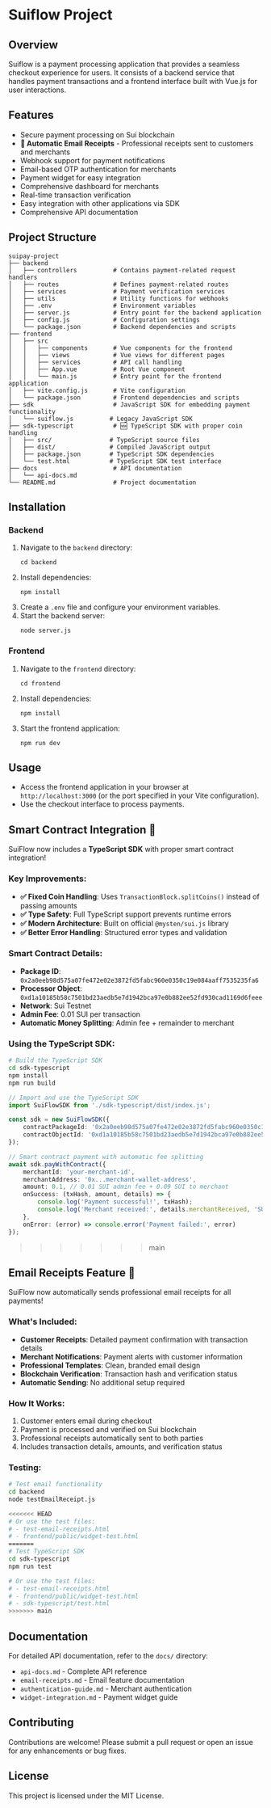 # Suiflow Project

## Overview
Suiflow is a payment processing application that provides a seamless checkout experience for users. It consists of a backend service that handles payment transactions and a frontend interface built with Vue.js for user interactions.

## Features
- Secure payment processing on Sui blockchain
- **📧 Automatic Email Receipts** - Professional receipts sent to customers and merchants
- Webhook support for payment notifications
- Email-based OTP authentication for merchants
- Payment widget for easy integration
- Comprehensive dashboard for merchants
- Real-time transaction verification
- Easy integration with other applications via SDK
- Comprehensive API documentation

## Project Structure
```
suipay-project
├── backend
│   ├── controllers          # Contains payment-related request handlers
│   ├── routes               # Defines payment-related routes
│   ├── services             # Payment verification services
│   ├── utils                # Utility functions for webhooks
│   ├── .env                 # Environment variables
│   ├── server.js            # Entry point for the backend application
│   ├── config.js            # Configuration settings
│   └── package.json         # Backend dependencies and scripts
├── frontend
│   ├── src
│   │   ├── components       # Vue components for the frontend
│   │   ├── views            # Vue views for different pages
│   │   ├── services         # API call handling
│   │   ├── App.vue          # Root Vue component
│   │   └── main.js          # Entry point for the frontend application
│   ├── vite.config.js       # Vite configuration
│   └── package.json         # Frontend dependencies and scripts
├── sdk                      # JavaScript SDK for embedding payment functionality
│   └── suiflow.js          # Legacy JavaScript SDK
├── sdk-typescript           # 🆕 TypeScript SDK with proper coin handling
│   ├── src/                # TypeScript source files
│   ├── dist/               # Compiled JavaScript output
│   ├── package.json        # TypeScript SDK dependencies
│   └── test.html           # TypeScript SDK test interface
├── docs                     # API documentation
│   └── api-docs.md
└── README.md                # Project documentation
```

## Installation

### Backend
1. Navigate to the `backend` directory:
   ```
   cd backend
   ```
2. Install dependencies:
   ```
   npm install
   ```
3. Create a `.env` file and configure your environment variables.
4. Start the backend server:
   ```
   node server.js
   ```

### Frontend
1. Navigate to the `frontend` directory:
   ```
   cd frontend
   ```
2. Install dependencies:
   ```
   npm install
   ```
3. Start the frontend application:
   ```
   npm run dev
   ```

## Usage
- Access the frontend application in your browser at `http://localhost:3000` (or the port specified in your Vite configuration).
- Use the checkout interface to process payments.

## Smart Contract Integration 🚀

SuiFlow now includes a **TypeScript SDK** with proper smart contract integration!

### Key Improvements:
- **✅ Fixed Coin Handling**: Uses `TransactionBlock.splitCoins()` instead of passing amounts
- **✅ Type Safety**: Full TypeScript support prevents runtime errors  
- **✅ Modern Architecture**: Built on official `@mysten/sui.js` library
- **✅ Better Error Handling**: Structured error types and validation

### Smart Contract Details:
- **Package ID**: `0x2a0eeb98d575a07fe472e02e3872fd5fabc960e0350c19e084aaff7535235fa6`
- **Processor Object**: `0xd1a10185b58c7501bd23aedb5e7d1942bca97e0b882ee52fd930cad1169d6feee`
- **Network**: Sui Testnet
- **Admin Fee**: 0.01 SUI per transaction
- **Automatic Money Splitting**: Admin fee + remainder to merchant

### Using the TypeScript SDK:

```bash
# Build the TypeScript SDK
cd sdk-typescript
npm install
npm run build
```

```typescript
// Import and use the TypeScript SDK
import SuiFlowSDK from './sdk-typescript/dist/index.js';

const sdk = new SuiFlowSDK({
    contractPackageId: '0x2a0eeb98d575a07fe472e02e3872fd5fabc960e0350c19e084aaff7535235fa6',
    contractObjectId: '0xd1a10185b58c7501bd23aedb5e7d1942bca97e0b882ee52fd930cad1169d6feee'
});

// Smart contract payment with automatic fee splitting
await sdk.payWithContract({
    merchantId: 'your-merchant-id',
    merchantAddress: '0x...merchant-wallet-address',
    amount: 0.1, // 0.01 SUI admin fee + 0.09 SUI to merchant
    onSuccess: (txHash, amount, details) => {
        console.log('Payment successful!', txHash);
        console.log('Merchant received:', details.merchantReceived, 'SUI');
    },
    onError: (error) => console.error('Payment failed:', error)
});
```

>>>>>>> main
## Email Receipts Feature 📧

SuiFlow now automatically sends professional email receipts for all payments!

### What's Included:
- **Customer Receipts**: Detailed payment confirmation with transaction details
- **Merchant Notifications**: Payment alerts with customer information  
- **Professional Templates**: Clean, branded email design
- **Blockchain Verification**: Transaction hash and verification status
- **Automatic Sending**: No additional setup required

### How It Works:
1. Customer enters email during checkout
2. Payment is processed and verified on Sui blockchain
3. Professional receipts automatically sent to both parties
4. Includes transaction details, amounts, and verification status

### Testing:
```bash
# Test email functionality
cd backend
node testEmailReceipt.js

<<<<<<< HEAD
# Or use the test files:
# - test-email-receipts.html
# - frontend/public/widget-test.html
=======
# Test TypeScript SDK
cd sdk-typescript
npm run test

# Or use the test files:
# - test-email-receipts.html
# - frontend/public/widget-test.html
# - sdk-typescript/test.html
>>>>>>> main
```

## Documentation
For detailed API documentation, refer to the `docs/` directory:
- `api-docs.md` - Complete API reference
- `email-receipts.md` - Email feature documentation  
- `authentication-guide.md` - Merchant authentication
- `widget-integration.md` - Payment widget guide

## Contributing
Contributions are welcome! Please submit a pull request or open an issue for any enhancements or bug fixes.

## License
This project is licensed under the MIT License.
